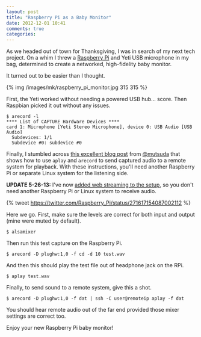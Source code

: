 ```yaml
---
layout: post
title: "Raspberry Pi as a Baby Monitor"
date: 2012-12-01 10:41
comments: true
categories: 
---
```


As we headed out of town for Thanksgiving, I was in search of my next tech project. On a whim I threw a [Raspberry Pi](http://www.raspberrypi.org) and Yeti USB microphone in my bag, determined to create a networked, high-fidelity baby monitor.

It turned out to be easier than I thought.

{% img /images/mk/raspberry_pi_monitor.jpg 315 315 %}

<!-- more -->

First, the Yeti worked without needing a powered USB hub… score. Then Raspbian picked it out without any issues.

    $ arecord -l
    **** List of CAPTURE Hardware Devices ****
    card 1: Microphone [Yeti Stereo Microphone], device 0: USB Audio [USB Audio]
      Subdevices: 1/1
      Subdevice #0: subdevice #0

Finally, I stumbled across [this excellent blog post](http://mutsuda.com/2012/09/07/raspberry-pi-into-an-audio-spying-device/) from [@mutsuda](https://twitter.com/mutsuda) that shows how to use `aplay` and `arecord` to send captured audio to a remote system for playback. With these instructions, you'll need another Raspberry Pi or separate Linux system for the listening side.

**UPDATE 5-26-13:** I've now [added web streaming to the setup](/blog/2013/05/26/web-streaming-with-the-raspberry-pi-baby-monitor/), so you don't need another Raspberry Pi or Linux system to receive audio.

{% tweet https://twitter.com/Raspberry_Pi/status/271617154087002112 %}

Here we go. First, make sure the levels are correct for both input and output (mine were muted by default).

    $ alsamixer

Then run this test capture on the Raspberry Pi.

    $ arecord -D plughw:1,0 -f cd -d 10 test.wav

And then this should play the test file out of headphone jack on the RPi.

    $ aplay test.wav

Finally, to send sound to a remote system, give this a shot.

    $ arecord -D plughw:1,0 -f dat | ssh -C user@remoteip aplay -f dat

You should hear remote audio out of the far end provided those mixer settings are correct too.

Enjoy your new Raspberry Pi baby monitor!
